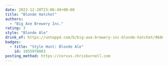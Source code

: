 ```yaml
---
date: 2022-12-20T23:06:49+00:00
title: "Blonde Hatchet"
authors:
  - "Big Axe Brewery Inc."
rating: 3
style: "Blonde Ale"
drink_of: https://untappd.com/b/big-axe-brewery-inc-blonde-hatchet/968651
badges:
  - title: "Style Hunt: Blonde Ale"
    id: 1055978083
posting_method: https://corvus.chrisburnell.com
---
```

